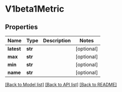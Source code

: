 # V1beta1Metric

## Properties
Name | Type | Description | Notes
------------ | ------------- | ------------- | -------------
**latest** | **str** |  | [optional] 
**max** | **str** |  | [optional] 
**min** | **str** |  | [optional] 
**name** | **str** |  | [optional] 

[[Back to Model list]](../README.md#documentation-for-models) [[Back to API list]](../README.md#documentation-for-api-endpoints) [[Back to README]](../README.md)


